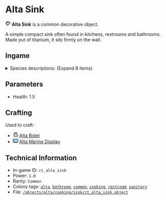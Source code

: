 # Alta Sink

<img src="https://raw.githubusercontent.com/Ceterai/Enternia/main/objects/alta/cooking/sink/icon.png" alt="Alta Sink icon" loading="lazy" height=16px width="auto" /> **Alta Sink** is a common decorative object.

A simple compact sink often found in kitchens, restrooms and bathrooms.  
Made put of titanium, it sits firmly on the wall.

## Ingame

<details markdown="1"><summary>Species descriptions: (Expand 8 items)</summary>

- Alta: Having a couple of these around the flat is pretty convenient.
- Apex: A basic sink.
- Avian: A sink.
- Floran: Splashy sssink.
- Glitch: Neutral. A sink.
- Human: A sink. Maybe I should wash my hands...
- Hylotl: Too small to swim in.
- Novakid: A plain ol' sink.

</details>

## Parameters

- Health: 1.5

## Crafting

Used to craft:

- <img src="https://raw.githubusercontent.com/Ceterai/Enternia/main/objects/alta/cafe/bidet/icon.png" alt="Alta Bidet icon" loading="lazy" height=16px width="auto" /> [Alta Bidet](https://ceterai.github.io/MyEnternia/Wiki/AltaBidet)
- <img src="https://raw.githubusercontent.com/Ceterai/Enternia/main/objects/alta/special/tools/displays/marine/icon.png" alt="Alta Marine Display icon" loading="lazy" height=16px width="auto" /> [Alta Marine Display](https://ceterai.github.io/MyEnternia/Wiki/AltaMarineDisplay)

## Technical Information

- In-game ID: `ct_alta_sink`
- Power: `1.0`
- Rarity: `Common`
- Colony tags: [`alta`](https://ceterai.github.io/MyEnternia/Wiki/Tags/Alta), [`bathroom`](https://ceterai.github.io/MyEnternia/Wiki/Tags/Bathroom), [`common`](https://ceterai.github.io/MyEnternia/Wiki/Tags/Common), [`cooking`](https://ceterai.github.io/MyEnternia/Wiki/Tags/Cooking), [`restroom`](https://ceterai.github.io/MyEnternia/Wiki/Tags/Restroom), [`sanitary`](https://ceterai.github.io/MyEnternia/Wiki/Tags/Sanitary)
- File: [`/objects/alta/cooking/sink/ct_alta_sink.object`](https://github.com/Ceterai/Enternia/blob/main/objects/alta/cooking/sink/ct_alta_sink.object)
